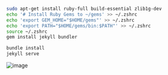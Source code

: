 ```bash
sudo apt-get install ruby-full build-essential zlib1g-dev
echo '# Install Ruby Gems to ~/gems' >> ~/.zshrc
echo 'export GEM_HOME="$HOME/gems"' >> ~/.zshrc
echo 'export PATH="$HOME/gems/bin:$PATH"' >> ~/.zshrc
source ~/.zshrc
gem install jekyll bundler
```

```bash
bundle install
jekyll serve
```

![image](https://github.com/LaputanMachines/beautiful-nanaimo/assets/8591722/ca2b2491-3575-4fe4-ac07-4fea2a9aa553)
